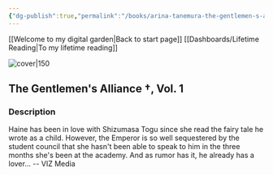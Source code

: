 ```yaml
---
{"dg-publish":true,"permalink":"/books/arina-tanemura-the-gentlemen-s-alliance-vol-1/","title":"The Gentlemen's Alliance †, Vol. 1","tags":["manga","romance"]}
---
```


[[Welcome to my digital garden\|Back to start page]]
[[Dashboards/Lifetime Reading\|To my lifetime reading]]

![cover|150](http://books.google.com/books/content?id=yofiAgAAQBAJ&printsec=frontcover&img=1&zoom=1&source=gbs_api)

## The Gentlemen's Alliance †, Vol. 1

### Description

Haine has been in love with Shizumasa Togu since she read the fairy tale he wrote as a child. However, the Emperor is so well sequestered by the student council that she hasn't been able to speak to him in the three months she's been at the academy. And as rumor has it, he already has a lover... -- VIZ Media
```